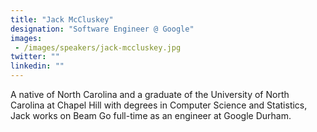```yaml
---
title: "Jack McCluskey"
designation: "Software Engineer @ Google"
images: 
 - /images/speakers/jack-mccluskey.jpg
twitter: ""
linkedin: ""
---
```


A native of North Carolina and a graduate of the University of North Carolina at Chapel Hill with degrees in Computer Science and Statistics, Jack works on Beam Go full-time as an engineer at Google Durham. 